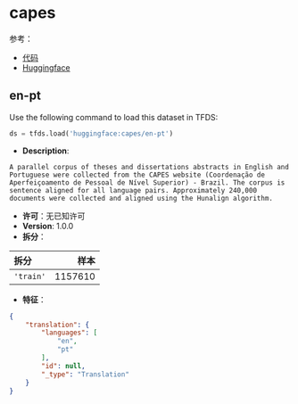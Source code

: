 # capes

参考：

- [代码](https://github.com/huggingface/datasets/blob/master/datasets/capes)
- [Huggingface](https://huggingface.co/datasets/capes)

## en-pt

Use the following command to load this dataset in TFDS:

```python
ds = tfds.load('huggingface:capes/en-pt')
```

- **Description**:

```
A parallel corpus of theses and dissertations abstracts in English and Portuguese were collected from the CAPES website (Coordenação de Aperfeiçoamento de Pessoal de Nível Superior) - Brazil. The corpus is sentence aligned for all language pairs. Approximately 240,000 documents were collected and aligned using the Hunalign algorithm.
```

- **许可**：无已知许可
- **Version**: 1.0.0
- **拆分**：

拆分 | 样本
:-- | --:
`'train'` | 1157610

- **特征**：

```json
{
    "translation": {
        "languages": [
            "en",
            "pt"
        ],
        "id": null,
        "_type": "Translation"
    }
}
```
